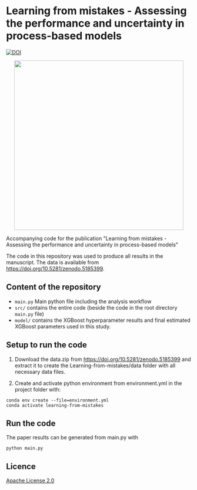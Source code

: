 # Learning from mistakes - Assessing the performance and uncertainty in process-based models
[![DOI](https://zenodo.org/badge/294649322.svg)](https://zenodo.org/badge/latestdoi/294649322)

<p align="center">
  <img width="460" src="https://github.com/MoritzFeigl/Learning-from-mistakes/blob/master/learning%20from%20mistakes.png">
</p>

Accompanying code for the publication "Learning from mistakes - Assessing the performance and uncertainty in process-based models"

The code in this repository was used to produce all results in the manuscript. The data is available from https://doi.org/10.5281/zenodo.5185399.

## Content of the repository
- `main.py` Main python file including the analysis workflow
- `src/` contains the entire code (beside the code in the root directory `main.py` file)
- `model/` contains the XGBoost hyperparameter results and final estimated XGBoost parameters used in this study.  

## Setup to run the code

1. Download the data.zip from https://doi.org/10.5281/zenodo.5185399 and extract it to create the Learning-from-mistakes/data folder with all necessary data files.

2. Create and activate python environment from environment.yml in the project folder with:
  ```
  conda env create --file=environment.yml
  conda activate learning-from-mistakes
  ```

## Run the code
The paper results can be generated from main.py with
```
python main.py
```


## Licence
[Apache License 2.0](https://github.com/MoritzFeigl/Learning-from-mistakes/blob/master/LICENSE)

